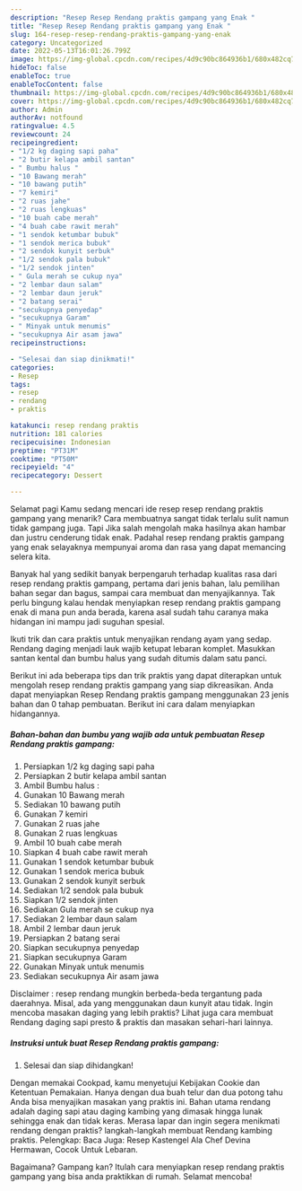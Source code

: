 ```yaml
---
description: "Resep Resep Rendang praktis gampang yang Enak "
title: "Resep Resep Rendang praktis gampang yang Enak "
slug: 164-resep-resep-rendang-praktis-gampang-yang-enak
category: Uncategorized
date: 2022-05-13T16:01:26.799Z
image: https://img-global.cpcdn.com/recipes/4d9c90bc864936b1/680x482cq70/resep-rendang-praktis-gampang-foto-resep-utama.jpg
hideToc: false
enableToc: true
enableTocContent: false
thumbnail: https://img-global.cpcdn.com/recipes/4d9c90bc864936b1/680x482cq70/resep-rendang-praktis-gampang-foto-resep-utama.jpg
cover: https://img-global.cpcdn.com/recipes/4d9c90bc864936b1/680x482cq70/resep-rendang-praktis-gampang-foto-resep-utama.jpg
author: Admin
authorAv: notfound
ratingvalue: 4.5
reviewcount: 24
recipeingredient:
- "1/2 kg daging sapi paha"
- "2 butir kelapa ambil santan"
- " Bumbu halus "
- "10 Bawang merah"
- "10 bawang putih"
- "7 kemiri"
- "2 ruas jahe"
- "2 ruas lengkuas"
- "10 buah cabe merah"
- "4 buah cabe rawit merah"
- "1 sendok ketumbar bubuk"
- "1 sendok merica bubuk"
- "2 sendok kunyit serbuk"
- "1/2 sendok pala bubuk"
- "1/2 sendok jinten"
- " Gula merah se cukup nya"
- "2 lembar daun salam"
- "2 lembar daun jeruk"
- "2 batang serai"
- "secukupnya penyedap"
- "secukupnya Garam"
- " Minyak untuk menumis"
- "secukupnya Air asam jawa"
recipeinstructions:

- "Selesai dan siap dinikmati!"
categories:
- Resep
tags:
- resep
- rendang
- praktis

katakunci: resep rendang praktis 
nutrition: 181 calories
recipecuisine: Indonesian
preptime: "PT31M"
cooktime: "PT50M"
recipeyield: "4"
recipecategory: Dessert

---
```



Selamat pagi Kamu sedang mencari ide resep resep rendang praktis gampang yang menarik? Cara membuatnya sangat tidak terlalu sulit namun tidak gampang juga. Tapi Jika salah mengolah maka hasilnya akan hambar dan justru cenderung tidak enak. Padahal resep rendang praktis gampang yang enak selayaknya mempunyai aroma dan rasa yang dapat memancing selera kita.


Banyak hal yang sedikit banyak berpengaruh terhadap kualitas rasa dari resep rendang praktis gampang, pertama dari jenis bahan, lalu pemilihan bahan segar dan bagus, sampai cara membuat dan menyajikannya. Tak perlu bingung kalau hendak menyiapkan resep rendang praktis gampang enak di mana pun anda berada, karena asal sudah tahu caranya maka hidangan ini mampu jadi suguhan spesial.

Ikuti trik dan cara praktis untuk menyajikan rendang ayam yang sedap. Rendang daging menjadi lauk wajib ketupat lebaran komplet. Masukkan santan kental dan bumbu halus yang sudah ditumis dalam satu panci.


Berikut ini ada beberapa tips dan trik praktis yang dapat diterapkan untuk mengolah resep rendang praktis gampang yang siap dikreasikan. Anda dapat menyiapkan Resep Rendang praktis gampang menggunakan 23 jenis bahan dan 0 tahap pembuatan. Berikut ini cara dalam menyiapkan hidangannya.

<!--inarticleads1-->

##### Bahan-bahan dan bumbu yang wajib ada untuk pembuatan Resep Rendang praktis gampang:

1. Persiapkan 1/2 kg daging sapi paha
1. Persiapkan 2 butir kelapa ambil santan
1. Ambil  Bumbu halus :
1. Gunakan 10 Bawang merah
1. Sediakan 10 bawang putih
1. Gunakan 7 kemiri
1. Gunakan 2 ruas jahe
1. Gunakan 2 ruas lengkuas
1. Ambil 10 buah cabe merah
1. Siapkan 4 buah cabe rawit merah
1. Gunakan 1 sendok ketumbar bubuk
1. Gunakan 1 sendok merica bubuk
1. Gunakan 2 sendok kunyit serbuk
1. Sediakan 1/2 sendok pala bubuk
1. Siapkan 1/2 sendok jinten
1. Sediakan  Gula merah se cukup nya
1. Sediakan 2 lembar daun salam
1. Ambil 2 lembar daun jeruk
1. Persiapkan 2 batang serai
1. Siapkan secukupnya penyedap
1. Siapkan secukupnya Garam
1. Gunakan  Minyak untuk menumis
1. Sediakan secukupnya Air asam jawa


Disclaimer : resep rendang mungkin berbeda-beda tergantung pada daerahnya. Misal, ada yang menggunakan daun kunyit atau tidak. Ingin mencoba masakan daging yang lebih praktis? Lihat juga cara membuat Rendang daging sapi presto &amp; praktis dan masakan sehari-hari lainnya. 

<!--inarticleads2-->

##### Instruksi untuk buat Resep Rendang praktis gampang:


1. Selesai dan siap dihidangkan!

Dengan memakai Cookpad, kamu menyetujui Kebijakan Cookie dan Ketentuan Pemakaian. Hanya dengan dua buah telur dan dua potong tahu Anda bisa menyajikan masakan yang praktis ini. Bahan utama rendang adalah daging sapi atau daging kambing yang dimasak hingga lunak sehingga enak dan tidak keras. Merasa lapar dan ingin segera menikmati rendang dengan praktis? langkah-langkah membuat Rendang kambing praktis. Pelengkap: Baca Juga: Resep Kastengel Ala Chef Devina Hermawan, Cocok Untuk Lebaran. 

Bagaimana? Gampang kan? Itulah cara menyiapkan resep rendang praktis gampang yang bisa anda praktikkan di rumah. Selamat mencoba!
